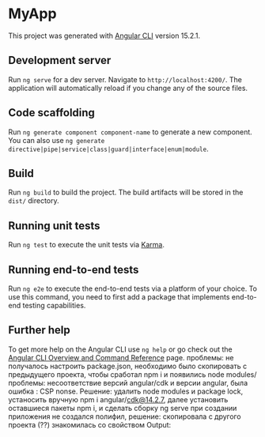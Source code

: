 # MyApp

This project was generated with [Angular CLI](https://github.com/angular/angular-cli) version 15.2.1.

## Development server

Run `ng serve` for a dev server. Navigate to `http://localhost:4200/`. The application will automatically reload if you change any of the source files.

## Code scaffolding

Run `ng generate component component-name` to generate a new component. You can also use `ng generate directive|pipe|service|class|guard|interface|enum|module`.

## Build

Run `ng build` to build the project. The build artifacts will be stored in the `dist/` directory.

## Running unit tests

Run `ng test` to execute the unit tests via [Karma](https://karma-runner.github.io).

## Running end-to-end tests

Run `ng e2e` to execute the end-to-end tests via a platform of your choice. To use this command, you need to first add a package that implements end-to-end testing capabilities.

## Further help

To get more help on the Angular CLI use `ng help` or go check out the [Angular CLI Overview and Command Reference](https://angular.io/cli) page.
проблемы: не получалось настроить package.json, необходимо было скопировать с предыдущего проекта, чтобы сработал npm i и появились node modules/
проблемы: несоответствие версий angular/cdk и версии angular, была ошибка : CSP nonse. Решение: удалить node modules и package lock, устаносить вручную npm i angular/cdk@14.2.7, далее установить оставшиеся пакеты npm i, и сделать сборку ng serve
при создании приложения не создался полифил, решение: скопировала с другого проекта (??)
знакомилась со свойством Output: 
